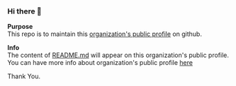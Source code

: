 ### Hi there 👋  

**Purpose**  
This repo is to maintain this [organization's public profile](https://github.com/beingminimal-org?view_as=public) on github.

**Info**  
The content of [README.md](https://github.com/beingminimal-org/.github/blob/main/profile/README.md) will appear on this organization's public profile.  
You can have more info about organization's public profile [here](https://docs.github.com/en/organizations/collaborating-with-groups-in-organizations/customizing-your-organizations-profile.)  

Thank You.